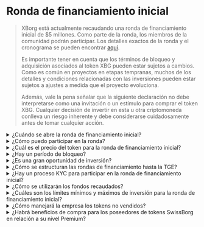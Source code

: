 # Ronda de financiamiento inicial

> XBorg está actualmente recaudando una ronda de financiamiento inicial de $5 millones. Como parte de la ronda, los miembros de la comunidad podrán participar. Los detalles exactos de la ronda y el cronograma se pueden encontrar [aquí](https://www.xborg.com/seed-round).&#x20;
>
> Es importante tener en cuenta que los términos de bloqueo y adquisición asociados al token XBG pueden estar sujetos a cambios. Como es común en proyectos en etapas tempranas, muchos de los detalles y condiciones relacionadas con las inversiones pueden estar sujetos a ajustes a medida que el proyecto evoluciona.
>
> Además, vale la pena señalar que la siguiente declaración no debe interpretarse como una invitación o un estímulo para comprar el token XBG. Cualquier decisión de invertir en esta u otra criptomoneda conlleva un riesgo inherente y debe considerarse cuidadosamente antes de tomar cualquier acción.

<details>

<summary>¿Cuándo se abre la ronda de financiamiento inicial? </summary>

La ronda de financiamiento inicial se abrió el 16 de mayo de 2023 con el depósito Prometheus alojado en [el lanzamiento de XBorg](https://launchpad.xborg.com/project/xborg).

En cuanto a los depósitos de SwissBorg, el primer depósito público se abre el 23 de mayo de 2023 a las 2 pm CET, seguido de tres depósitos adicionales. Las fechas exactas y los tamaños de los depósitos se pueden encontrar en [nuestro sitio web](https://www.xborg.com/how-to-invest).

</details>

<details>

<summary>¿Cómo puedo participar en la ronda? </summary>

Para participar en la ronda, puedes adquirir un NFT Prometheus [aquí](https://opensea.io/collection/xborg-prometheus) y participar en nuestro [lanzamiento](https://launchpad.xborg.com/). Alternativamente, puedes descargar la aplicación de SwissBorg para acceder a las oportunidades de inversión. Sin embargo, debes tener en cuenta que solo los poseedores de Prometheus tienen garantizada una asignación, y el nivel actual de interés en la ronda supera los $4.5 millones. En consecuencia, es posible que no podamos asegurar asignaciones a través de la aplicación de SwissBorg. Los detalles exactos se pueden encontrar [aquí](https://www.xborg.com/how-to-invest).&#x20;



</details>

<details>

<summary>¿Cuál es el precio del token para la ronda de financiamiento inicial? </summary>

* VCs, BAs y Prometheus: $0.045
* SwissBorg Series A, Genesis y Generation: $0.05
* Público: $0.055

</details>

<details>

<summary>¿Hay un período de bloqueo? </summary>

Para los participantes en la ronda estratégica y de financiamiento inicial, tu inversión tiene un período de bloqueo de 3 meses, seguido de un cronograma de adquisición de 18 meses después de la TGE. Además, el 10% de los tokens XBG comprados estarán disponibles de inmediato después de la TGE. Ten en cuenta que estos términos están sujetos a cambios a medida que nos adaptamos a los requisitos de los intercambios de criptomonedas.

</details>

<details>

<summary>¿Es una gran oportunidad de inversión? </summary>

Si bien es el precio más bajo al que alguien puede comprar tokens XBG, es importante tener en cuenta que no podemos garantizar un rendimiento positivo de la inversión. De hecho, ninguna inversión puede garantizar un resultado positivo.

</details>

<details>

<summary>¿Cómo se estructuran las rondas de financiamiento hasta la TGE? </summary>

* **Ronda estratégica:** $1 millón recaudado a $0.025 / token XBG.
* **Ronda de financiamiento inicial:** $5 millones recaudados a $0.045-0.055 / token XBG.&#x20;
* **Ronda pública:** Según el LBP.&#x20;

</details>

<details>

<summary>¿Hay un proceso KYC para participar en la ronda de financiamiento inicial? </summary>

Sí, tanto la ronda de financiamiento inicial como la pública estarán sujetas a un procedimiento KYC. En el lanzamiento de XBorg, el procedimiento KYC se realiza aquí: [https://launchpad.xborg.com/kyc](https://launchpad.xborg.com/kyc)

</details>

<details>

<summary>¿Cómo se utilizarán los fondos recaudados? </summary>

Estamos recaudando $5 millones en la ronda de financiamiento inicial. Los fondos recaudados se asignarán de la siguiente manera y se gastarán durante un período de 3 años.

* **Desarrollo técnico:** El 60% ($3'000'000) de los fondos se destinará a desarrollos técnicos y costos de infraestructura. Esto representa el costo de 10 ingenieros a tiempo completo durante tres años con un salario promedio de mercado de $7'000 al mes.
* **Marketing:** El 20% ($1'000'000) de los fondos se destinará a gastos de marketing, campañas de influencers, relaciones públicas, oportunidades de patrocinio y eventos.
* **Liquidez y listados en intercambios:** El 10% ($500'000) de los fondos se destinará a pagos por listados en intercambios y provisión de liquidez.
* **Costos operativos:** El 10% ($500'000) de los fondos se destinará al alquiler de oficinas, honorarios legales y suscripciones de software.

El tesoro actual cubre los costos de recursos humanos no técnicos.

</details>

<details>

<summary>¿Cuáles son los límites mínimos y máximos de inversión para la ronda de financiamiento inicial?</summary>

Si eres poseedor de Prometheus, el umbral de inversión mínimo se establece en $100, mientras que el límite máximo es de $3,000 por NFT. Para los usuarios de SwissBorg, los límites de inversión se basan en niveles y varían en consecuencia. Consulta nuestra estructura de niveles detallada en [nuestro sitio web](https://www.xborg.com/how-to-invest).

</details>

<details>

<summary>¿Cómo manejará la empresa los tokens no vendidos?</summary>

En caso de que haya tokens no vendidos, estos podrían mantenerse en el tesoro y eventualmente venderse OTC a grandes inversores.

</details>

<details>

<summary>¿Habrá beneficios de compra para los poseedores de tokens SwissBorg en relación a su nivel Premium?</summary>

Los inversores de la Serie A y los poseedores de los niveles Premium de Genesis/Generation podrán comprar tokens XBG durante la ronda de financiamiento inicial, aunque a una valoración más alta que los poseedores de Prometheus.

</details>

&#x20;